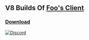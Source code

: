 ## V8 Builds Of [Foo's Client](../../../mindustry-client)
### [Download](../../releases/latest)
[![Discord](https://img.shields.io/discord/741710208501547161.svg?logo=discord&logoColor=white&logoWidth=20&labelColor=7289DA&label=Discord)](https://discord.gg/yp9ZW7j)
